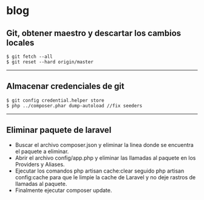 # blog  #
## Git, obtener maestro y descartar los cambios locales ##
```
$ git fetch --all
$ git reset --hard origin/master
```

- - - -

## Almacenar credenciales de git ##
```
$ git config credential.helper store
$ php ../composer.phar dump-autoload //fix seeders
```

- - - -

## Eliminar paquete de laravel ##
* Buscar el archivo composer.json y eliminar la linea donde se encuentra el paquete a eliminar.
* Abrir el archivo config/app.php y eliminar las llamadas al paquete en los Providers y Aliases.
* Ejecutar los comandos php artisan cache:clear seguido php artisan config:cache para que le limpie la cache de Laravel y no deje rastros de llamadas al paquete.
* Finalmente ejecutar composer update.
</p>